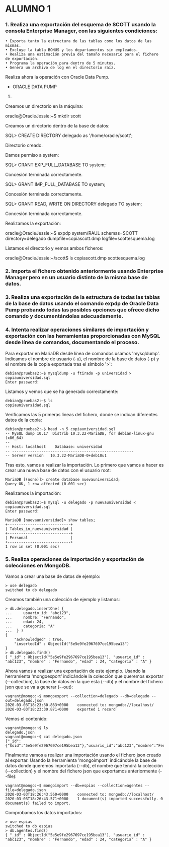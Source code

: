 # ALUMNO 1

### 1. Realiza una exportación del esquema de SCOTT usando la consola Enterprise Manager, con las siguientes condiciones:

    • Exporta tanto la estructura de las tablas como los datos de las mismas.
    • Excluye la tabla BONUS y los departamentos sin empleados.
    • Realiza una estimación previa del tamaño necesario para el fichero de exportación.
    • Programa la operación para dentro de 5 minutos.
    • Genera un archivo de log en el directorio raíz.
      
Realiza ahora la operación con Oracle Data Pump.


- ORACLE DATA PUMP

1.

Creamos un directorio en la máquina:

oracle@OracleJessie:~$ mkdir scott

Creamos un directorio dentro de la base de datos:

SQL> CREATE DIRECTORY delegado as '/home/oracle/scott';

Directorio creado.

Damos permiso a system:

SQL> GRANT EXP_FULL_DATABASE TO system;

Concesión terminada correctamente.

SQL> GRANT IMP_FULL_DATABASE TO system;

Concesión terminada correctamente.

SQL> GRANT READ, WRITE ON DIRECTORY delegado TO system;

Concesión terminada correctamente.

Realizamos la exportación:

oracle@OracleJessie:~$ expdp system/RAUL schemas=SCOTT directory=delegado dumpfile=copiascott.dmp logfile=scottesquema.log

Listamos el directorio y vemos ambos ficheros:

oracle@OracleJessie:~/scott$ ls
copiascott.dmp	scottesquema.log

### 2. Importa el fichero obtenido anteriormente usando Enterprise Manager pero en un usuario distinto de la misma base de datos.

### 3. Realiza una exportación de la estructura de todas las tablas de la base de datos usando el comando expdp de Oracle Data Pump probando todas las posibles opciones que ofrece dicho comando y documentándolas adecuadamente.

### 4. Intenta realizar operaciones similares de importación y exportación con las herramientas proporcionadas con MySQL desde línea de comandos, documentando el proceso.

Para exportar en MariaDB desde línea de comandos usamos 'mysqldump'. Indicamos el nombre de usuario (-u), el nombre de la base de datos (-p) y el nombre de la copia exportada tras el símbolo '>':

~~~
debian@pruebas2:~$ mysqldump -u ftirado -p universidad > copiauniversidad.sql
Enter password: 
~~~

Listamos y vemos que se ha generado correctamente:

~~~
debian@pruebas2:~$ ls
copiauniversidad.sql
~~~

Verificamos las 5 primeras líneas del fichero, donde se indican diferentes datos de la copia:

~~~
debian@pruebas2:~$ head -n 5 copiauniversidad.sql 
-- MySQL dump 10.17  Distrib 10.3.22-MariaDB, for debian-linux-gnu (x86_64)
--
-- Host: localhost    Database: universidad
-- ------------------------------------------------------
-- Server version	10.3.22-MariaDB-0+deb10u1
~~~

Tras esto, vamos a realizar la importación. Lo primero que vamos a hacer es crear una nueva base de datos con el usuario root:

~~~
MariaDB [(none)]> create database nuevauniversidad;
Query OK, 1 row affected (0.001 sec)
~~~

Realizamos la importación:

~~~
debian@pruebas2:~$ mysql -u delegado -p nuevauniversidad < copiauniversidad.sql
Enter password:
~~~

~~~
MariaDB [nuevauniversidad]> show tables;
+----------------------------+
| Tables_in_nuevauniversidad |
+----------------------------+
| Personal                   |
+----------------------------+
1 row in set (0.001 sec)
~~~

### 5. Realiza operaciones de importación y exportación de colecciones en MongoDB.

Vamos a crear una base de datos de ejemplo:

~~~
> use delegado
switched to db delegado
~~~

Creamos también una colección de ejemplo y listamos:

~~~
> db.delegado.insertOne( {
...     usuario_id: "abc123",
...     nombre: "Fernando",
...     edad: 24,
...     categoria: "A"
...  } )
{
	"acknowledged" : true,
	"insertedId" : ObjectId("5e5e9fe2967697ce195bea13")
}
> db.delegado.find()
{ "_id" : ObjectId("5e5e9fe2967697ce195bea13"), "usuario_id" : "abc123", "nombre" : "Fernando", "edad" : 24, "categoria" : "A" }
~~~

Ahora vamos a realizar una exportación de este ejemplo. Usando la herramienta 'mongoexport' indicándole la colección que queremos exportar (--collection), la base de datos en la que esta (--db) y el nombre del fichero json que se va a generar (--out):

~~~
vagrant@mongo:~$ mongoexport --collection=delegado --db=delegado --out=delegado.json
2020-03-03T18:23:30.863+0000	connected to: mongodb://localhost/
2020-03-03T18:23:30.871+0000	exported 1 record
~~~

Vemos el contenido:

~~~
vagrant@mongo:~$ ls
delegado.json
vagrant@mongo:~$ cat delegado.json 
{"_id":{"$oid":"5e5e9fe2967697ce195bea13"},"usuario_id":"abc123","nombre":"Fernando","edad":24.0,"categoria":"A"}
~~~

Finalmente vamos a realizar una importación usando el fichero json creado al exportar. Usando la herramienta 'mongoimport' indicándole la base de datos donde queremos importarla (--db), el nombre que tendrá la colección (--collection) y el nombre del fichero json que exportamos anteriormente (--file):

~~~
vagrant@mongo:~$ mongoimport --db=espias --collection=agentes --file=delegado.json
2020-03-03T18:26:43.560+0000	connected to: mongodb://localhost/
2020-03-03T18:26:43.571+0000	1 document(s) imported successfully. 0 document(s) failed to import.
~~~

Comprobamos los datos importados:

~~~
> use espias
switched to db espias
> db.agentes.find()
{ "_id" : ObjectId("5e5e9fe2967697ce195bea13"), "usuario_id" : "abc123", "nombre" : "Fernando", "edad" : 24, "categoria" : "A" }
~~~
